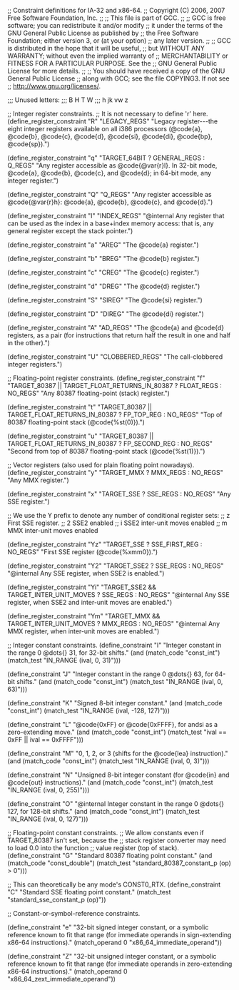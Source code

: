 ;; Constraint definitions for IA-32 and x86-64.
;; Copyright (C) 2006, 2007 Free Software Foundation, Inc.
;;
;; This file is part of GCC.
;;
;; GCC is free software; you can redistribute it and/or modify
;; it under the terms of the GNU General Public License as published by
;; the Free Software Foundation; either version 3, or (at your option)
;; any later version.
;;
;; GCC is distributed in the hope that it will be useful,
;; but WITHOUT ANY WARRANTY; without even the implied warranty of
;; MERCHANTABILITY or FITNESS FOR A PARTICULAR PURPOSE.  See the
;; GNU General Public License for more details.
;;
;; You should have received a copy of the GNU General Public License
;; along with GCC; see the file COPYING3.  If not see
;; <http://www.gnu.org/licenses/>.

;;; Unused letters:
;;;     B     H           T  W
;;;           h jk          vw  z

;; Integer register constraints.
;; It is not necessary to define 'r' here.
(define_register_constraint "R" "LEGACY_REGS"
 "Legacy register---the eight integer registers available on all
  i386 processors (@code{a}, @code{b}, @code{c}, @code{d},
  @code{si}, @code{di}, @code{bp}, @code{sp}).")

(define_register_constraint "q" "TARGET_64BIT ? GENERAL_REGS : Q_REGS"
 "Any register accessible as @code{@var{r}l}.  In 32-bit mode, @code{a},
  @code{b}, @code{c}, and @code{d}; in 64-bit mode, any integer register.")

(define_register_constraint "Q" "Q_REGS"
 "Any register accessible as @code{@var{r}h}: @code{a}, @code{b},
  @code{c}, and @code{d}.")

(define_register_constraint "l" "INDEX_REGS"
 "@internal Any register that can be used as the index in a base+index
  memory access: that is, any general register except the stack pointer.")

(define_register_constraint "a" "AREG"
 "The @code{a} register.")

(define_register_constraint "b" "BREG"
 "The @code{b} register.")

(define_register_constraint "c" "CREG"
 "The @code{c} register.")

(define_register_constraint "d" "DREG"
 "The @code{d} register.")

(define_register_constraint "S" "SIREG"
 "The @code{si} register.")

(define_register_constraint "D" "DIREG"
 "The @code{di} register.")

(define_register_constraint "A" "AD_REGS"
 "The @code{a} and @code{d} registers, as a pair (for instructions
  that return half the result in one and half in the other).")

(define_register_constraint "U" "CLOBBERED_REGS"
 "The call-clobbered integer registers.")

;; Floating-point register constraints.
(define_register_constraint "f"
 "TARGET_80387 || TARGET_FLOAT_RETURNS_IN_80387 ? FLOAT_REGS : NO_REGS"
 "Any 80387 floating-point (stack) register.")

(define_register_constraint "t"
 "TARGET_80387 || TARGET_FLOAT_RETURNS_IN_80387 ? FP_TOP_REG : NO_REGS"
 "Top of 80387 floating-point stack (@code{%st(0)}).")

(define_register_constraint "u"
 "TARGET_80387 || TARGET_FLOAT_RETURNS_IN_80387 ? FP_SECOND_REG : NO_REGS"
 "Second from top of 80387 floating-point stack (@code{%st(1)}).")

;; Vector registers (also used for plain floating point nowadays).
(define_register_constraint "y" "TARGET_MMX ? MMX_REGS : NO_REGS"
 "Any MMX register.")

(define_register_constraint "x" "TARGET_SSE ? SSE_REGS : NO_REGS"
 "Any SSE register.")

;; We use the Y prefix to denote any number of conditional register sets:
;;  z	First SSE register.
;;  2	SSE2 enabled
;;  i	SSE2 inter-unit moves enabled
;;  m	MMX inter-unit moves enabled

(define_register_constraint "Yz" "TARGET_SSE ? SSE_FIRST_REG : NO_REGS"
 "First SSE register (@code{%xmm0}).")

(define_register_constraint "Y2" "TARGET_SSE2 ? SSE_REGS : NO_REGS"
 "@internal Any SSE register, when SSE2 is enabled.")

(define_register_constraint "Yi"
 "TARGET_SSE2 && TARGET_INTER_UNIT_MOVES ? SSE_REGS : NO_REGS"
 "@internal Any SSE register, when SSE2 and inter-unit moves are enabled.")

(define_register_constraint "Ym"
 "TARGET_MMX && TARGET_INTER_UNIT_MOVES ? MMX_REGS : NO_REGS"
 "@internal Any MMX register, when inter-unit moves are enabled.")

;; Integer constant constraints.
(define_constraint "I"
  "Integer constant in the range 0 @dots{} 31, for 32-bit shifts."
  (and (match_code "const_int")
       (match_test "IN_RANGE (ival, 0, 31)")))

(define_constraint "J"
  "Integer constant in the range 0 @dots{} 63, for 64-bit shifts."
  (and (match_code "const_int")
       (match_test "IN_RANGE (ival, 0, 63)")))

(define_constraint "K"
  "Signed 8-bit integer constant."
  (and (match_code "const_int")
       (match_test "IN_RANGE (ival, -128, 127)")))

(define_constraint "L"
  "@code{0xFF} or @code{0xFFFF}, for andsi as a zero-extending move."
  (and (match_code "const_int")
       (match_test "ival == 0xFF || ival == 0xFFFF")))

(define_constraint "M"
  "0, 1, 2, or 3 (shifts for the @code{lea} instruction)."
  (and (match_code "const_int")
       (match_test "IN_RANGE (ival, 0, 3)")))

(define_constraint "N"
  "Unsigned 8-bit integer constant (for @code{in} and @code{out}
   instructions)."
  (and (match_code "const_int")
       (match_test "IN_RANGE (ival, 0, 255)")))

(define_constraint "O"
  "@internal Integer constant in the range 0 @dots{} 127, for 128-bit shifts."
  (and (match_code "const_int")
       (match_test "IN_RANGE (ival, 0, 127)")))

;; Floating-point constant constraints.
;; We allow constants even if TARGET_80387 isn't set, because the
;; stack register converter may need to load 0.0 into the function
;; value register (top of stack).
(define_constraint "G"
  "Standard 80387 floating point constant."
  (and (match_code "const_double")
       (match_test "standard_80387_constant_p (op) > 0")))

;; This can theoretically be any mode's CONST0_RTX.
(define_constraint "C"
  "Standard SSE floating point constant."
  (match_test "standard_sse_constant_p (op)"))

;; Constant-or-symbol-reference constraints.

(define_constraint "e"
  "32-bit signed integer constant, or a symbolic reference known
   to fit that range (for immediate operands in sign-extending x86-64
   instructions)."
  (match_operand 0 "x86_64_immediate_operand"))

(define_constraint "Z"
  "32-bit unsigned integer constant, or a symbolic reference known
   to fit that range (for immediate operands in zero-extending x86-64
   instructions)."
  (match_operand 0 "x86_64_zext_immediate_operand"))
